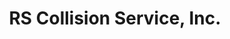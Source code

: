 ---
title: "RS Collision Service, Inc."
url: /stroudsburg/rs-collision-service-inc/
shop: car repair
---